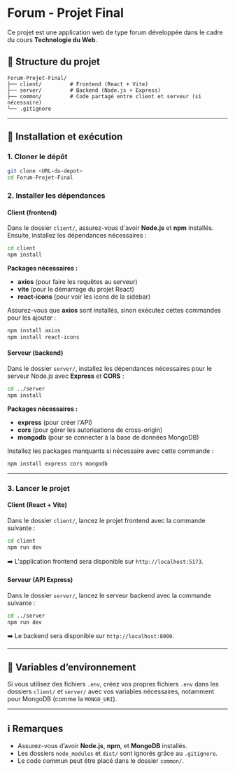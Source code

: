 
# Forum - Projet Final

Ce projet est une application web de type forum développée dans le cadre du cours **Technologie du Web**.

## 📁 Structure du projet

```
Forum-Projet-Final/
├── client/         # Frontend (React + Vite)
├── server/         # Backend (Node.js + Express)
├── common/         # Code partagé entre client et serveur (si nécessaire)
└── .gitignore
```

---

## 🚀 Installation et exécution

### 1. Cloner le dépôt

```bash
git clone <URL-du-depot>
cd Forum-Projet-Final
```

### 2. Installer les dépendances

#### Client (frontend)

Dans le dossier `client/`, assurez-vous d'avoir **Node.js** et **npm** installés. Ensuite, installez les dépendances nécessaires :

```bash
cd client
npm install
```

**Packages nécessaires :**
- **axios** (pour faire les requêtes au serveur)
- **vite** (pour le démarrage du projet React)
- **react-icons** (pour voir les icons de la sidebar)

Assurez-vous que **axios** sont installés, sinon exécutez cettes commandes pour les ajouter :

```bash
npm install axios
npm install react-icons
```

#### Serveur (backend)

Dans le dossier `server/`, installez les dépendances nécessaires pour le serveur Node.js avec **Express** et **CORS** :

```bash
cd ../server
npm install
```

**Packages nécessaires :**
- **express** (pour créer l'API)
- **cors** (pour gérer les autorisations de cross-origin)
- **mongodb** (pour se connecter à la base de données MongoDB)

Installez les packages manquants si nécessaire avec cette commande :

```bash
npm install express cors mongodb
```

---

### 3. Lancer le projet

#### Client (React + Vite)

Dans le dossier `client/`, lancez le projet frontend avec la commande suivante :

```bash
cd client
npm run dev
```

➡️ L'application frontend sera disponible sur `http://localhost:5173`.

#### Serveur (API Express)

Dans le dossier `server/`, lancez le serveur backend avec la commande suivante :

```bash
cd ../server
npm run dev
```

➡️ Le backend sera disponible sur `http://localhost:8000`.

---

## 🔐 Variables d’environnement

Si vous utilisez des fichiers `.env`, créez vos propres fichiers `.env` dans les dossiers `client/` et `server/` avec vos variables nécessaires, notamment pour MongoDB (comme la `MONGO_URI`).

---

## ℹ️ Remarques

- Assurez-vous d’avoir **Node.js**, **npm**, et **MongoDB** installés.
- Les dossiers `node_modules` et `dist/` sont ignorés grâce au `.gitignore`.
- Le code commun peut être placé dans le dossier `common/`.

